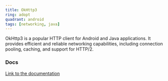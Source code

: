 ```yaml
---
title: OkHttp3
ring: adopt
quadrant: android
tags: [networking, java]
---
```


OkHttp3 is a popular HTTP client for Android and Java applications. It provides efficient and reliable networking capabilities, including connection pooling, caching, and support for HTTP/2.

### Docs

[Link to the documentation](https://square.github.io/okhttp/)
